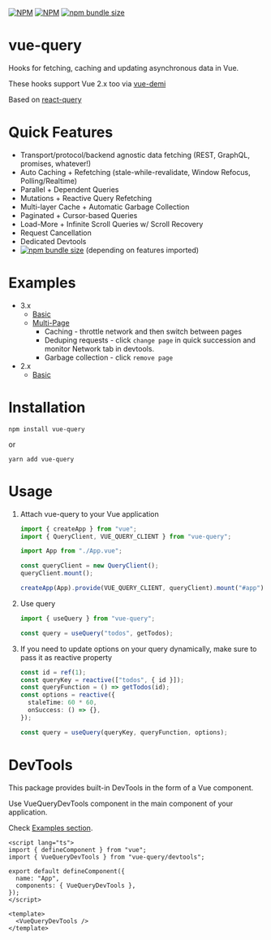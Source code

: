 [![NPM](https://img.shields.io/npm/v/vue-query)](https://www.npmjs.com/package/vue-query)
[![NPM](https://img.shields.io/npm/l/vue-query)](https://github.com/DamianOsipiuk/vue-query/blob/main/LICENSE)
[![npm bundle size](https://img.shields.io/bundlephobia/minzip/vue-react-query)](https://bundlephobia.com/result?p=vue-query)

# vue-query

Hooks for fetching, caching and updating asynchronous data in Vue.

These hooks support Vue 2.x too via [vue-demi](https://github.com/vueuse/vue-demi)

Based on [react-query](https://github.com/tannerlinsley/react-query)

# Quick Features

- Transport/protocol/backend agnostic data fetching (REST, GraphQL, promises, whatever!)
- Auto Caching + Refetching (stale-while-revalidate, Window Refocus, Polling/Realtime)
- Parallel + Dependent Queries
- Mutations + Reactive Query Refetching
- Multi-layer Cache + Automatic Garbage Collection
- Paginated + Cursor-based Queries
- Load-More + Infinite Scroll Queries w/ Scroll Recovery
- Request Cancellation
- Dedicated Devtools
- [![npm bundle size](https://img.shields.io/bundlephobia/minzip/vue-react-query)](https://bundlephobia.com/result?p=vue-query) (depending on features imported)

# Examples

- 3.x
  - [Basic](https://github.com/DamianOsipiuk/vue-query/tree/main/examples/basic)
  - [Multi-Page](https://github.com/DamianOsipiuk/vue-query/tree/main/examples/multi-page)
    - Caching - throttle network and then switch between pages
    - Deduping requests - click `change page` in quick succession and monitor Network tab in devtools.
    - Garbage collection - click `remove page`
- 2.x
  - [Basic](https://github.com/DamianOsipiuk/vue-query/tree/main/examples/basic-vue-2.x)

# Installation

```
npm install vue-query
```

or

```
yarn add vue-query
```

# Usage

1. Attach vue-query to your Vue application

   ```ts
   import { createApp } from "vue";
   import { QueryClient, VUE_QUERY_CLIENT } from "vue-query";

   import App from "./App.vue";

   const queryClient = new QueryClient();
   queryClient.mount();

   createApp(App).provide(VUE_QUERY_CLIENT, queryClient).mount("#app");
   ```

2. Use query

   ```ts
   import { useQuery } from "vue-query";

   const query = useQuery("todos", getTodos);
   ```

3. If you need to update options on your query dynamically, make sure to pass it as reactive property

   ```ts
   const id = ref(1);
   const queryKey = reactive(["todos", { id }]);
   const queryFunction = () => getTodos(id);
   const options = reactive({
     staleTime: 60 * 60,
     onSuccess: () => {},
   });

   const query = useQuery(queryKey, queryFunction, options);
   ```

# DevTools

This package provides built-in DevTools in the form of a Vue component.

Use VueQueryDevTools component in the main component of your application.

Check [Examples section](#examples).

```vue
<script lang="ts">
import { defineComponent } from "vue";
import { VueQueryDevTools } from "vue-query/devtools";

export default defineComponent({
  name: "App",
  components: { VueQueryDevTools },
});
</script>

<template>
  <VueQueryDevTools />
</template>
```
